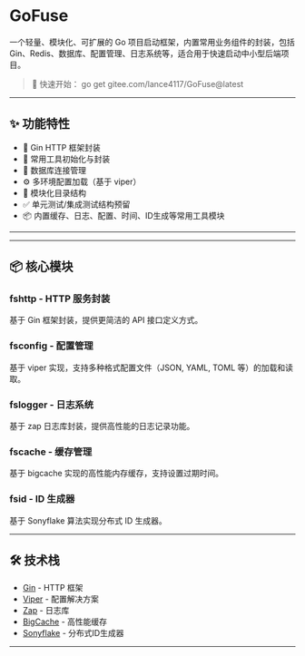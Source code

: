 # GoFuse

一个轻量、模块化、可扩展的 Go 项目启动框架，内置常用业务组件的封装，包括 Gin、Redis、数据库、配置管理、日志系统等，适合用于快速启动中小型后端项目。

> 🚀 快速开始： go get gitee.com/lance4117/GoFuse@latest

---

## ✨ 功能特性

- 🔧 Gin HTTP 框架封装
- 🧱 常用工具初始化与封装
- 💾 数据库连接管理
- ⚙️ 多环境配置加载（基于 viper）
- 📜 模块化目录结构
- ✅ 单元测试/集成测试结构预留
- 📦 内置缓存、日志、配置、时间、ID生成等常用工具模块

---

---

## 📦 核心模块

### fshttp - HTTP 服务封装

基于 Gin 框架封装，提供更简洁的 API 接口定义方式。

### fsconfig - 配置管理

基于 viper 实现，支持多种格式配置文件（JSON, YAML, TOML 等）的加载和读取。

### fslogger - 日志系统

基于 zap 日志库封装，提供高性能的日志记录功能。

### fscache - 缓存管理

基于 bigcache 实现的高性能内存缓存，支持设置过期时间。

### fsid - ID 生成器

基于 Sonyflake 算法实现分布式 ID 生成器。

---

## 🛠️ 技术栈

- [Gin](https://github.com/gin-gonic/gin) - HTTP 框架
- [Viper](https://github.com/spf13/viper) - 配置解决方案
- [Zap](https://github.com/uber-go/zap) - 日志库
- [BigCache](https://github.com/allegro/bigcache) - 高性能缓存
- [Sonyflake](https://github.com/sony/sonyflake) - 分布式ID生成器

---
